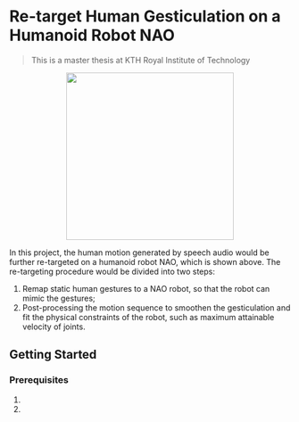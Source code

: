# Re-target Human Gesticulation on a Humanoid Robot NAO
> This is a master thesis at KTH Royal Institute of Technology

<p align="center">
	<img src="https://www.softbankrobotics.com/emea/themes/custom/softbank/images/full-nao.png" width="300" align="center"/>
</p>





In this project, the human motion generated by speech audio would be further re-targeted on a humanoid robot NAO, which is shown above. The re-targeting procedure would be divided into two steps:

1. Remap static human gestures to a NAO robot, so that the robot can mimic the gestures;
2. Post-processing the motion sequence to smoothen the gesticulation and fit the physical constraints of the robot, such as maximum attainable velocity of joints.



## Getting Started

### Prerequisites

1. 
2. 


